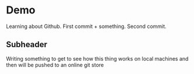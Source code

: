 # Demo
  Learning about Github. 
  First commit + something.
  Second commit.

## Subheader 
  Writing something to get to see how this thing works on local machines and then will be pushed to an online git store